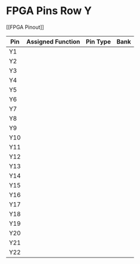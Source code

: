 # FPGA Pins Row Y
[[FPGA Pinout]]

| Pin | Assigned Function | Pin Type | Bank |
| --- | ----------------- | -------- | ---- |
| Y1  |                   |          |      |
| Y2  |                   |          |      |
| Y3  |                   |          |      |
| Y4  |                   |          |      |
| Y5  |                   |          |      |
| Y6  |                   |          |      |
| Y7  |                   |          |      |
| Y8  |                   |          |      |
| Y9  |                   |          |      |
| Y10 |                   |          |      |
| Y11 |                   |          |      |
| Y12 |                   |          |      |
| Y13 |                   |          |      |
| Y14 |                   |          |      |
| Y15 |                   |          |      |
| Y16 |                   |          |      |
| Y17 |                   |          |      |
| Y18 |                   |          |      |
| Y19 |                   |          |      |
| Y20 |                   |          |      |
| Y21 |                   |          |      |
| Y22 |                   |          |      |

